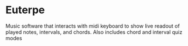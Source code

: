 # Euterpe
 Music software that interacts with midi keyboard to show live readout of played notes, intervals, and chords. Also includes chord and interval quiz modes
